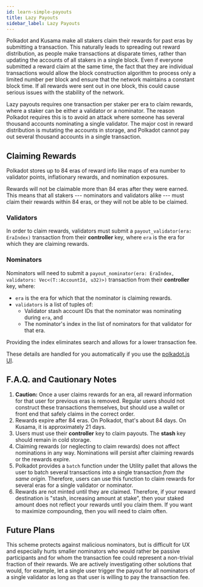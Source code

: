 ```yaml
---
id: learn-simple-payouts
title: Lazy Payouts
sidebar_label: Lazy Payouts
---
```


Polkadot and Kusama make all stakers claim their rewards for past eras by submitting a transaction. This naturally leads to spreading out reward distribution, as people make transactions at disparate times, rather than updating the accounts of all stakers in a single block. Even if everyone submitted a reward claim at the same time, the fact that they are individual transactions would allow the block construction algorithm to process only a limited number per block and ensure that the network maintains a constant block time. If all rewards were sent out in one block, this could cause serious issues with the stability of the network.

Lazy payouts requires one transaction per staker per era to claim rewards, where a staker can be either a validator or a nominator. The reason Polkadot requires this is to avoid an attack where someone has several thousand accounts nominating a single validator. The major cost in reward distribution is mutating the accounts in storage, and Polkadot cannot pay out several thousand accounts in a single transaction.

## Claiming Rewards

Polkadot stores up to 84 eras of reward info like maps of era number to validator points, inflationary rewards, and nomination exposures.

Rewards will not be claimable more than 84 eras after they were earned. This means that all stakers --- nominators and validators alike --- must claim their rewards within 84 eras, or they will not be able to be claimed.

### Validators

In order to claim rewards, validators must submit a `payout_validator(era: EraIndex)` transaction from their **controller** key, where `era` is the era for which they are claiming rewards.

### Nominators

Nominators will need to submit a `payout_nominator(era: EraIndex, validators: Vec<(T::AccountId, u32)>)` transaction from their **controller** key, where:

- `era` is the era for which that the nominator is claiming rewards.
- `validators` is a list of tuples of:
  - Validator stash account IDs that the nominator was nominating during `era`, and
  - The nominator's index in the list of nominators for that validator for that era.

Providing the index eliminates search and allows for a lower transaction fee.

These details are handled for you automatically if you use the [polkadot.js UI](https://polkadot.js.org/apps/#/staking/actions).

## F.A.Q. and Cautionary Notes

1. **Caution:** Once a user claims rewards for an era, all reward information for that user for previous eras is removed. Regular users should not construct these transactions themselves, but should use a wallet or front end that safely claims in the correct order.
1. Rewards expire after 84 eras. On Polkadot, that's about 84 days. On Kusama, it is approximately 21 days.
1. Users must use their **controller** key to claim payouts. The **stash** key should remain in cold storage.
1. Claiming rewards (or neglecting to claim rewards) does not affect nominations in any way. Nominations will persist after claiming rewards or the rewards expire.
1. Polkadot provides a `batch` function under the Utility pallet that allows the user to batch several transactions into a single transaction _from the same origin._ Therefore, users can use this function to claim rewards for several eras for a single validator or nominator.
1. Rewards are not minted until they are claimed. Therefore, if your reward destination is "stash, increasing amount at stake", then your staked amount does not reflect your rewards until you claim them. If you want to maximize compounding, then you will need to claim often.

## Future Plans

This scheme protects against malicious nominators, but is difficult for UX and especially hurts smaller nominators who would rather be passive participants and for whom the transaction fee could represent a non-trivial fraction of their rewards. We are actively investigating other solutions that would, for example, let a single user trigger the payout for all nominators of a single validator as long as that user is willing to pay the transaction fee.
